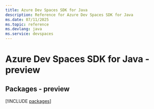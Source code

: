 ```yaml
---
title: Azure Dev Spaces SDK for Java
description: Reference for Azure Dev Spaces SDK for Java
ms.date: 07/11/2025
ms.topic: reference
ms.devlang: java
ms.service: devspaces
---
```

# Azure Dev Spaces SDK for Java - preview
## Packages - preview
[!INCLUDE [packages](dev-spaces-index.md)]